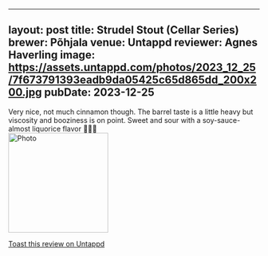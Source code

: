 
---
layout: post
title:  Strudel Stout (Cellar Series)
brewer: Põhjala
venue: Untappd
reviewer: Agnes Haverling
image: https://assets.untappd.com/photos/2023_12_25/7f673791393eadb9da05425c65d865dd_200x200.jpg
pubDate: 2023-12-25
---

Very nice, not much cinnamon though. The barrel taste is a little heavy but viscosity and booziness is on point.
Sweet and sour with a soy&#45;sauce&#45;almost liquorice flavor 🥃🍫🥮
						  <br />
						  <img height="200" width="200" src="https://assets.untappd.com/photos/2023_12_25/7f673791393eadb9da05425c65d865dd_200x200.jpg" alt="Photo">         
						
[Toast this review on Untappd](https://untappd.com/user/&#45;Spacebacon&#45;/checkin/1342884669)
